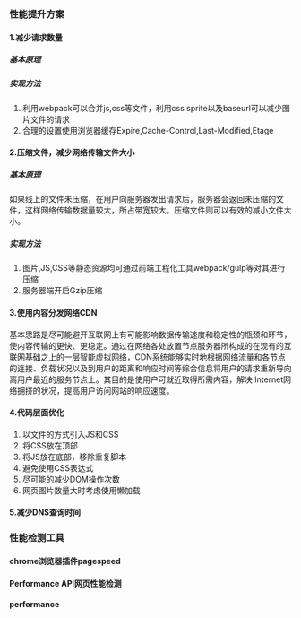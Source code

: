 ### 性能提升方案
#### 1.减少请求数量
##### 基本原理

##### 实现方法

1. 利用webpack可以合并js,css等文件，利用css sprite以及baseurl可以减少图片文件的请求
2. 合理的设置使用浏览器缓存Expire,Cache-Control,Last-Modified,Etage

#### 2.压缩文件，减少网络传输文件大小
##### 基本原理
如果线上的文件未压缩，在用户向服务器发出请求后，服务器会返回未压缩的文件，这样网络传输数据量较大，所占带宽较大。压缩文件则可以有效的减小文件大小。
##### 实现方法

1. 图片,JS,CSS等静态资源均可通过前端工程化工具webpack/gulp等对其进行压缩
2. 服务器端开启Gzip压缩


#### 3.使用内容分发网络CDN
基本思路是尽可能避开互联网上有可能影响数据传输速度和稳定性的瓶颈和环节，使内容传输的更快、更稳定。通过在网络各处放置节点服务器所构成的在现有的互联网基础之上的一层智能虚拟网络，CDN系统能够实时地根据网络流量和各节点的连接、负载状况以及到用户的距离和响应时间等综合信息将用户的请求重新导向离用户最近的服务节点上。其目的是使用户可就近取得所需内容，解决 Internet网络拥挤的状况，提高用户访问网站的响应速度。



#### 4.代码层面优化

1. 以文件的方式引入JS和CSS
2. 将CSS放在顶部
3. 将JS放在底部，移除重复脚本
4. 避免使用CSS表达式
5. 尽可能的减少DOM操作次数
6. 网页图片数量大时考虑使用懒加载





#### 5.减少DNS查询时间


### 性能检测工具
#### chrome浏览器插件pagespeed

#### Performance API网页性能检测

#### performance


